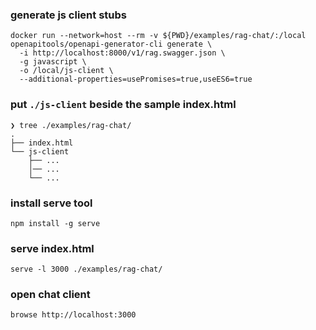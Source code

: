 ### generate js client stubs

```
docker run --network=host --rm -v ${PWD}/examples/rag-chat/:/local openapitools/openapi-generator-cli generate \
  -i http://localhost:8000/v1/rag.swagger.json \
  -g javascript \
  -o /local/js-client \
  --additional-properties=usePromises=true,useES6=true
```

### put `./js-client` beside the sample index.html
```
❯ tree ./examples/rag-chat/
.
├── index.html
└── js-client
    ├── ...
    │── ...
    └── ...
```

### install serve tool
```
npm install -g serve
```

### serve index.html
```
serve -l 3000 ./examples/rag-chat/
```

### open chat client
```
browse http://localhost:3000
```
